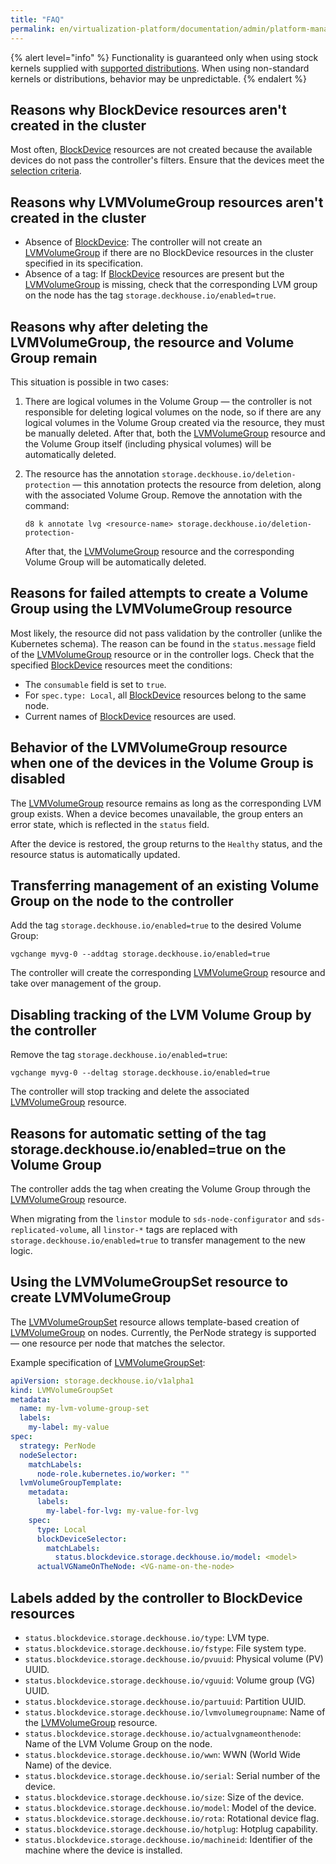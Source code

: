 ```yaml
---
title: "FAQ"
permalink: en/virtualization-platform/documentation/admin/platform-management/storage/sds/node-configurator/faq.html
---
```


{% alert level="info" %}
Functionality is guaranteed only when using stock kernels supplied with [supported distributions](../../../../../supported_versions.html#linux). When using non-standard kernels or distributions, behavior may be unpredictable.
{% endalert %}

## Reasons why BlockDevice resources aren't created in the cluster

Most often, [BlockDevice](/modules/sds-node-configurator/cr.html#blockdevice) resources are not created because the available devices do not pass the controller's filters. Ensure that the devices meet the [selection criteria](./usage.html#criteria-for-device-selection-by-the-controller).

## Reasons why LVMVolumeGroup resources aren't created in the cluster

- Absence of [BlockDevice](/modules/sds-node-configurator/cr.html#blockdevice): The controller will not create an [LVMVolumeGroup](/modules/sds-node-configurator/cr.html#lvmvolumegroup) if there are no BlockDevice resources in the cluster specified in its specification.
- Absence of a tag: If [BlockDevice](/modules/sds-node-configurator/cr.html#blockdevice) resources are present but the [LVMVolumeGroup](/modules/sds-node-configurator/cr.html#lvmvolumegroup) is missing, check that the corresponding LVM group on the node has the tag `storage.deckhouse.io/enabled=true`.

## Reasons why after deleting the LVMVolumeGroup, the resource and Volume Group remain

This situation is possible in two cases:

1. There are logical volumes in the Volume Group — the controller is not responsible for deleting logical volumes on the node, so if there are any logical volumes in the Volume Group created via the resource, they must be manually deleted. After that, both the [LVMVolumeGroup](/modules/sds-node-configurator/cr.html#lvmvolumegroup) resource and the Volume Group itself (including physical volumes) will be automatically deleted.

1. The resource has the annotation `storage.deckhouse.io/deletion-protection` — this annotation protects the resource from deletion, along with the associated Volume Group. Remove the annotation with the command:

   ```shell
   d8 k annotate lvg <resource-name> storage.deckhouse.io/deletion-protection-
   ```

   After that, the [LVMVolumeGroup](/modules/sds-node-configurator/cr.html#lvmvolumegroup) resource and the corresponding Volume Group will be automatically deleted.

## Reasons for failed attempts to create a Volume Group using the LVMVolumeGroup resource

Most likely, the resource did not pass validation by the controller (unlike the Kubernetes schema). The reason can be found in the `status.message` field of the [LVMVolumeGroup](/modules/sds-node-configurator/cr.html#lvmvolumegroup) resource or in the controller logs.
Check that the specified [BlockDevice](/modules/sds-node-configurator/cr.html#blockdevice) resources meet the conditions:

- The `consumable` field is set to `true`.
- For `spec.type: Local`, all [BlockDevice](/modules/sds-node-configurator/cr.html#blockdevice) resources belong to the same node.
- Current names of [BlockDevice](/modules/sds-node-configurator/cr.html#blockdevice) resources are used.

## Behavior of the LVMVolumeGroup resource when one of the devices in the Volume Group is disabled

The [LVMVolumeGroup](/modules/sds-node-configurator/cr.html#lvmvolumegroup) resource remains as long as the corresponding LVM group exists. When a device becomes unavailable, the group enters an error state, which is reflected in the `status` field.

After the device is restored, the group returns to the `Healthy` status, and the resource status is automatically updated.

## Transferring management of an existing Volume Group on the node to the controller

Add the tag `storage.deckhouse.io/enabled=true` to the desired Volume Group:

```shell
vgchange myvg-0 --addtag storage.deckhouse.io/enabled=true
```

The controller will create the corresponding [LVMVolumeGroup](/modules/sds-node-configurator/cr.html#lvmvolumegroup) resource and take over management of the group.

## Disabling tracking of the LVM Volume Group by the controller

Remove the tag `storage.deckhouse.io/enabled=true`:

```shell
vgchange myvg-0 --deltag storage.deckhouse.io/enabled=true
```

The controller will stop tracking and delete the associated [LVMVolumeGroup](/modules/sds-node-configurator/cr.html#lvmvolumegroup) resource.

## Reasons for automatic setting of the tag storage.deckhouse.io/enabled=true on the Volume Group

The controller adds the tag when creating the Volume Group through the [LVMVolumeGroup](/modules/sds-node-configurator/cr.html#lvmvolumegroup) resource.

When migrating from the `linstor` module to `sds-node-configurator` and `sds-replicated-volume`, all `linstor-*` tags are replaced with `storage.deckhouse.io/enabled=true` to transfer management to the new logic.

## Using the LVMVolumeGroupSet resource to create LVMVolumeGroup

The [LVMVolumeGroupSet](/modules/sds-node-configurator/cr.html#lvmvolumegroupset) resource allows template-based creation of [LVMVolumeGroup](/modules/sds-node-configurator/cr.html#lvmvolumegroup) on nodes. Currently, the PerNode strategy is supported — one resource per node that matches the selector.

Example specification of [LVMVolumeGroupSet](/modules/sds-node-configurator/cr.html#lvmvolumegroupset):

```yaml
apiVersion: storage.deckhouse.io/v1alpha1
kind: LVMVolumeGroupSet
metadata:
  name: my-lvm-volume-group-set
  labels:
    my-label: my-value
spec:
  strategy: PerNode
  nodeSelector:
    matchLabels:
      node-role.kubernetes.io/worker: ""
  lvmVolumeGroupTemplate:
    metadata:
      labels:
        my-label-for-lvg: my-value-for-lvg
    spec:
      type: Local
      blockDeviceSelector:
        matchLabels:
          status.blockdevice.storage.deckhouse.io/model: <model>
      actualVGNameOnTheNode: <VG-name-on-the-node>
```

## Labels added by the controller to BlockDevice resources

- `status.blockdevice.storage.deckhouse.io/type`: LVM type.
- `status.blockdevice.storage.deckhouse.io/fstype`: File system type.
- `status.blockdevice.storage.deckhouse.io/pvuuid`: Physical volume (PV) UUID.
- `status.blockdevice.storage.deckhouse.io/vguuid`: Volume group (VG) UUID.
- `status.blockdevice.storage.deckhouse.io/partuuid`: Partition UUID.
- `status.blockdevice.storage.deckhouse.io/lvmvolumegroupname`: Name of the [LVMVolumeGroup](/modules/sds-node-configurator/cr.html#lvmvolumegroup) resource.
- `status.blockdevice.storage.deckhouse.io/actualvgnameonthenode`: Name of the LVM Volume Group on the node.
- `status.blockdevice.storage.deckhouse.io/wwn`: WWN (World Wide Name) of the device.
- `status.blockdevice.storage.deckhouse.io/serial`: Serial number of the device.
- `status.blockdevice.storage.deckhouse.io/size`: Size of the device.
- `status.blockdevice.storage.deckhouse.io/model`: Model of the device.
- `status.blockdevice.storage.deckhouse.io/rota`: Rotational device flag.
- `status.blockdevice.storage.deckhouse.io/hotplug`: Hotplug capability.
- `status.blockdevice.storage.deckhouse.io/machineid`: Identifier of the machine where the device is installed.
